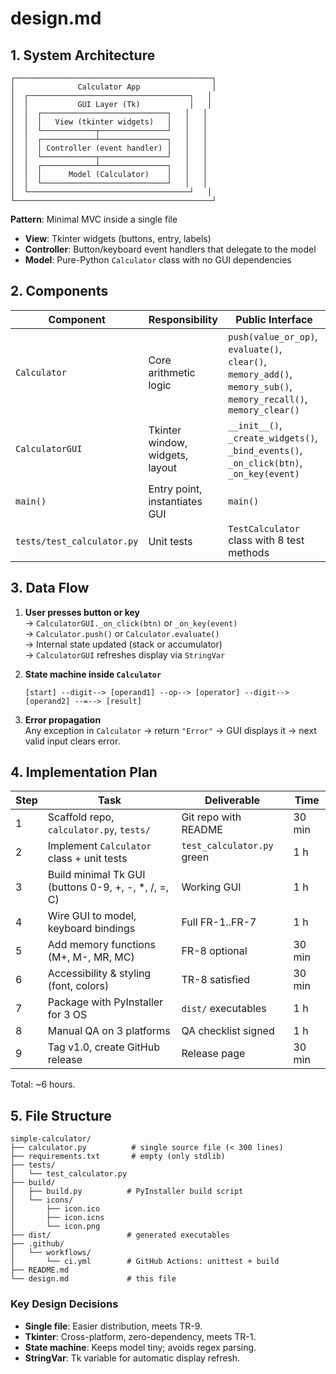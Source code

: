 # design.md

## 1. System Architecture

```
┌────────────────────────────────────────────┐
│              Calculator App                │
│  ┌────────────────────────────────────┐   │
│  │           GUI Layer (Tk)           │   │
│  │  ┌────────────────────────────┐   │   │
│  │  │   View (tkinter widgets)   │   │   │
│  │  └────────────┬───────────────┘   │   │
│  │  ┌────────────┴───────────────┐   │   │
│  │  │ Controller (event handler) │   │   │
│  │  └────────────┬───────────────┘   │   │
│  │  ┌────────────┴───────────────┐   │   │
│  │  │      Model (Calculator)    │   │   │
│  │  └────────────────────────────┘   │   │
│  └────────────────────────────────────┘   │
└────────────────────────────────────────────┘
```

**Pattern**: Minimal MVC inside a single file  
- **View**: Tkinter widgets (buttons, entry, labels)  
- **Controller**: Button/keyboard event handlers that delegate to the model  
- **Model**: Pure-Python `Calculator` class with no GUI dependencies  

## 2. Components

| Component | Responsibility | Public Interface |
|---|---|---|
| `Calculator` | Core arithmetic logic | `push(value_or_op)`, `evaluate()`, `clear()`, `memory_add()`, `memory_sub()`, `memory_recall()`, `memory_clear()` |
| `CalculatorGUI` | Tkinter window, widgets, layout | `__init__()`, `_create_widgets()`, `_bind_events()`, `_on_click(btn)`, `_on_key(event)` |
| `main()` | Entry point, instantiates GUI | `main()` |
| `tests/test_calculator.py` | Unit tests | `TestCalculator` class with 8 test methods |

## 3. Data Flow

1. **User presses button or key**  
   → `CalculatorGUI._on_click(btn)` or `_on_key(event)`  
   → `Calculator.push()` or `Calculator.evaluate()`  
   → Internal state updated (stack or accumulator)  
   → `CalculatorGUI` refreshes display via `StringVar`

2. **State machine inside `Calculator`**  
   ```
   [start] --digit--> [operand1] --op--> [operator] --digit--> [operand2] --=--> [result]
   ```

3. **Error propagation**  
   Any exception in `Calculator` → return `"Error"` → GUI displays it → next valid input clears error.

## 4. Implementation Plan

| Step | Task | Deliverable | Time |
|---|---|---|---|
| 1 | Scaffold repo, `calculator.py`, `tests/` | Git repo with README | 30 min |
| 2 | Implement `Calculator` class + unit tests | `test_calculator.py` green | 1 h |
| 3 | Build minimal Tk GUI (buttons 0-9, +, -, *, /, =, C) | Working GUI | 1 h |
| 4 | Wire GUI to model, keyboard bindings | Full FR-1..FR-7 | 1 h |
| 5 | Add memory functions (M+, M-, MR, MC) | FR-8 optional | 30 min |
| 6 | Accessibility & styling (font, colors) | TR-8 satisfied | 30 min |
| 7 | Package with PyInstaller for 3 OS | `dist/` executables | 1 h |
| 8 | Manual QA on 3 platforms | QA checklist signed | 1 h |
| 9 | Tag v1.0, create GitHub release | Release page | 30 min |

Total: ~6 hours.

## 5. File Structure

```
simple-calculator/
├── calculator.py          # single source file (< 300 lines)
├── requirements.txt       # empty (only stdlib)
├── tests/
│   └── test_calculator.py
├── build/
│   ├── build.py          # PyInstaller build script
│   └── icons/
│       ├── icon.ico
│       ├── icon.icns
│       └── icon.png
├── dist/                 # generated executables
├── .github/
│   └── workflows/
│       └── ci.yml        # GitHub Actions: unittest + build
├── README.md
└── design.md             # this file
```

### Key Design Decisions
- **Single file**: Easier distribution, meets TR-9.  
- **Tkinter**: Cross-platform, zero-dependency, meets TR-1.  
- **State machine**: Keeps model tiny; avoids regex parsing.  
- **StringVar**: Tk variable for automatic display refresh.